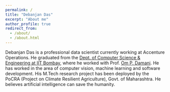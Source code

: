 ```yaml
---
permalink: /
title: "Debanjan Das"
excerpt: "About me"
author_profile: true
redirect_from: 
  - /about/
  - /about.html
---
```


Debanjan Das is a professional data scientist currently working at Accenture Operations. He graduated from the [Dept. of Computer Science & Engineering at IIT Bombay](https://www.cse.iitb.ac.in/), where he worked with Prof. [Om P. Damani](https://www.cse.iitb.ac.in/~damani/). He has worked in the area of computer vision, machine learning and software development. His M.Tech research project has been deployed by the PoCRA (Project on Climate Resilient Agriculture), Govt. of Maharashtra. He believes artificial intelligence can save the humanity.


